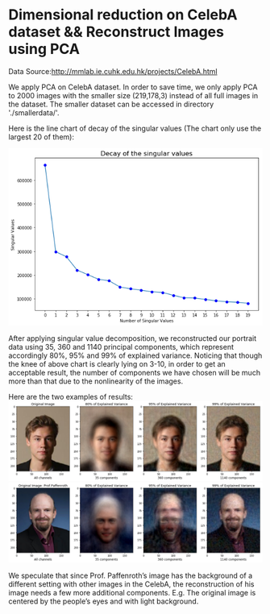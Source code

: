 # Dimensional reduction on CelebA dataset &amp;&amp; Reconstruct Images using PCA

Data Source:http://mmlab.ie.cuhk.edu.hk/projects/CelebA.html

We apply PCA on CelebA dataset. In order to save time, we only apply PCA to 2000 images with the smaller size (219,178,3) instead of all full images in the dataset. The smaller dataset can be accessed in directory './smallerdata/'.

Here is the line chart of  decay of the singular values (The chart only use the largest 20 of them):

![Singular Value Decay](result/singular-value-decay.png)


After applying singular value decomposition, we reconstructed our portrait data using 35, 360 and 1140 principal components, which represent accordingly 80%, 95% and 99% of explained variance. Noticing that though the knee of above chart is clearly lying on 3-10, in order to get an acceptable result, the number of components we have chosen will be much more than that due to the nonlinearity of the images.


Here are the two examples of results:
![result1](result/result1.png)
![result2](result/result2.png)

We speculate that since Prof. Paffenroth’s image has the background of a different setting with other images in the CelebA, the reconstruction of his image needs a few more additional components. E.g. The original image is centered by the people’s eyes and with light background.
